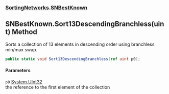 ### [SortingNetworks](./SortingNetworks.md 'SortingNetworks').[SNBestKnown](./SortingNetworks-SNBestKnown.md 'SortingNetworks.SNBestKnown')
## SNBestKnown.Sort13DescendingBranchless(uint) Method
Sorts a collection of 13 elements in descending order using branchless min/max swap.  
```csharp
public static void Sort13DescendingBranchless(ref uint p0);
```
#### Parameters
<a name='SortingNetworks-SNBestKnown-Sort13DescendingBranchless(uint)-p0'></a>
`p0` [System.UInt32](https://docs.microsoft.com/en-us/dotnet/api/System.UInt32 'System.UInt32')  
the reference to the first element of the collection  
  
